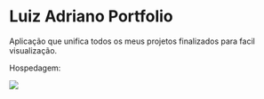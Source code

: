# Luiz Adriano Portfolio
Aplicação que unifica todos os meus projetos finalizados para facil visualização.

Hospedagem: 

<img src="/assets/print1.bmp">
